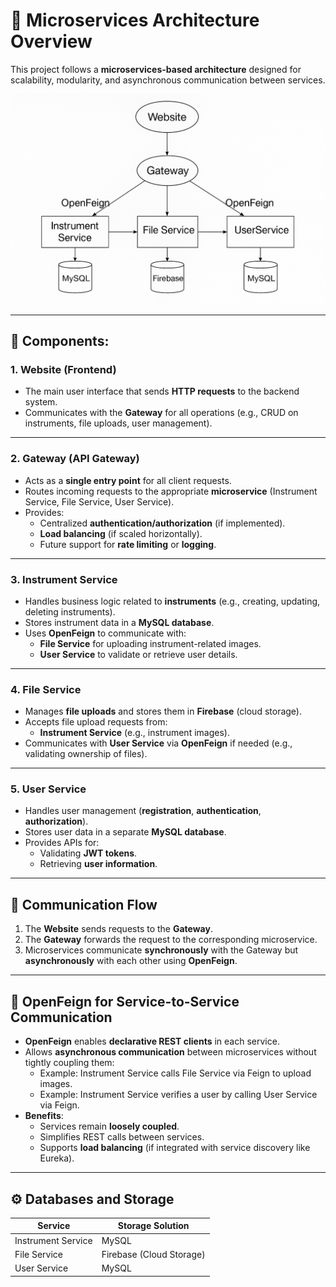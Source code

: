 # 📐 Microservices Architecture Overview

This project follows a **microservices-based architecture** designed for scalability, modularity, and asynchronous communication between services.

![Architecture Diagram](diagram)

---

## 🧩 Components:

### 1. **Website (Frontend)**
- The main user interface that sends **HTTP requests** to the backend system.
- Communicates with the **Gateway** for all operations (e.g., CRUD on instruments, file uploads, user management).

---

### 2. **Gateway (API Gateway)**
- Acts as a **single entry point** for all client requests.
- Routes incoming requests to the appropriate **microservice** (Instrument Service, File Service, User Service).
- Provides:
  - Centralized **authentication/authorization** (if implemented).
  - **Load balancing** (if scaled horizontally).
  - Future support for **rate limiting** or **logging**.

---

### 3. **Instrument Service**
- Handles business logic related to **instruments** (e.g., creating, updating, deleting instruments).
- Stores instrument data in a **MySQL database**.
- Uses **OpenFeign** to communicate with:
  - **File Service** for uploading instrument-related images.
  - **User Service** to validate or retrieve user details.

---

### 4. **File Service**
- Manages **file uploads** and stores them in **Firebase** (cloud storage).
- Accepts file upload requests from:
  - **Instrument Service** (e.g., instrument images).
- Communicates with **User Service** via **OpenFeign** if needed (e.g., validating ownership of files).

---

### 5. **User Service**
- Handles user management (**registration**, **authentication**, **authorization**).
- Stores user data in a separate **MySQL database**.
- Provides APIs for:
  - Validating **JWT tokens**.
  - Retrieving **user information**.

---

## 🔄 **Communication Flow**

1. The **Website** sends requests to the **Gateway**.
2. The **Gateway** forwards the request to the corresponding microservice.
3. Microservices communicate **synchronously** with the Gateway but **asynchronously** with each other using **OpenFeign**.

---

## 🚀 **OpenFeign for Service-to-Service Communication**

- **OpenFeign** enables **declarative REST clients** in each service.
- Allows **asynchronous communication** between microservices without tightly coupling them:
  - Example: Instrument Service calls File Service via Feign to upload images.
  - Example: Instrument Service verifies a user by calling User Service via Feign.
- **Benefits**:
  - Services remain **loosely coupled**.
  - Simplifies REST calls between services.
  - Supports **load balancing** (if integrated with service discovery like Eureka).

---

## ⚙️ **Databases and Storage**

| Service           | Storage Solution        |
|-------------------|-------------------------|
| Instrument Service| MySQL                   |
| File Service      | Firebase (Cloud Storage)|
| User Service      | MySQL                   |
